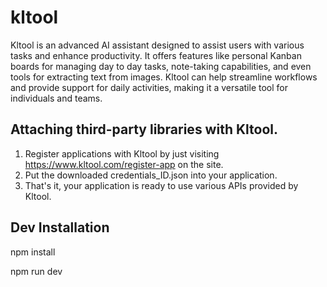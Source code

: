 # kltool
Kltool is an advanced AI assistant designed to assist users with various tasks and enhance productivity. It offers features like personal Kanban boards for managing day to day tasks, note-taking capabilities, and even tools for extracting text from images. Kltool can help streamline workflows and provide support for daily activities, making it a versatile tool for individuals and teams.

## Attaching third-party libraries with Kltool.
1. Register applications with Kltool by just visiting https://www.kltool.com/register-app on the site.
2. Put the downloaded credentials_ID.json into your application.
3. That's it, your application is ready to use various APIs provided by Kltool.

## Dev Installation
npm install

npm run dev
